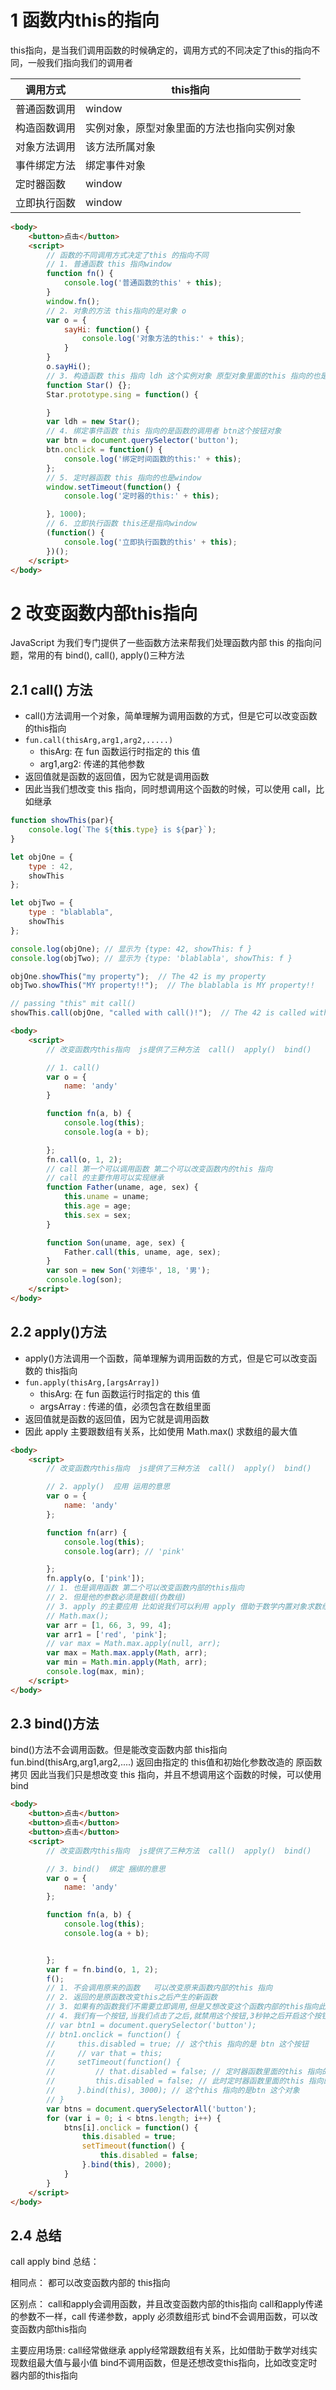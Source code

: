
# 1 函数内this的指向

this指向，是当我们调用函数的时候确定的，调用方式的不同决定了this的指向不同，一般我们指向我们的调用者

|调用方式|	this指向|
|---|---|
|普通函数调用	|window|
|构造函数调用	|实例对象，原型对象里面的方法也指向实例对象|
|对象方法调用	|该方法所属对象|
|事件绑定方法	|绑定事件对象|
|定时器函数	|window|
|立即执行函数	|window|


```html
<body>
    <button>点击</button>
    <script>
        // 函数的不同调用方式决定了this 的指向不同
        // 1. 普通函数 this 指向window
        function fn() {
            console.log('普通函数的this' + this);
        }
        window.fn();
        // 2. 对象的方法 this指向的是对象 o
        var o = {
            sayHi: function() {
                console.log('对象方法的this:' + this);
            }
        }
        o.sayHi();
        // 3. 构造函数 this 指向 ldh 这个实例对象 原型对象里面的this 指向的也是 ldh这个实例对象
        function Star() {};
        Star.prototype.sing = function() {

        }
        var ldh = new Star();
        // 4. 绑定事件函数 this 指向的是函数的调用者 btn这个按钮对象
        var btn = document.querySelector('button');
        btn.onclick = function() {
            console.log('绑定时间函数的this:' + this);
        };
        // 5. 定时器函数 this 指向的也是window
        window.setTimeout(function() {
            console.log('定时器的this:' + this);

        }, 1000);
        // 6. 立即执行函数 this还是指向window
        (function() {
            console.log('立即执行函数的this' + this);
        })();
    </script>
</body>
```


# 2 改变函数内部this指向

JavaScript 为我们专门提供了一些函数方法来帮我们处理函数内部 this 的指向问题，常用的有 bind(), call(), apply()三种方法

## 2.1 call() 方法

- call()方法调用一个对象，简单理解为调用函数的方式，但是它可以改变函数的this指向
- `fun.call(thisArg,arg1,arg2,.....)`
    - thisArg: 在 fun 函数运行时指定的 this 值
    - arg1,arg2: 传递的其他参数
- 返回值就是函数的返回值，因为它就是调用函数
- 因此当我们想改变 this 指向，同时想调用这个函数的时候，可以使用 call，比如继承


```js
function showThis(par){
    console.log(`The ${this.type} is ${par}`);
}

let objOne = {
    type : 42,
    showThis
};

let objTwo = {
    type : "blablabla",
    showThis
};

console.log(objOne); // 显示为 {type: 42, showThis: f }
console.log(objTwo); // 显示为 {type: 'blablabla', showThis: f }

objOne.showThis("my property");  // The 42 is my property
objTwo.showThis("MY property!!");  // The blablabla is MY property!!

// passing "this" mit call()
showThis.call(objOne, "called with call()!");  // The 42 is called with call()!

```

```html
<body>
    <script>
        // 改变函数内this指向  js提供了三种方法  call()  apply()  bind()

        // 1. call()
        var o = {
            name: 'andy'
        }

        function fn(a, b) {
            console.log(this);
            console.log(a + b);

        };
        fn.call(o, 1, 2);
        // call 第一个可以调用函数 第二个可以改变函数内的this 指向
        // call 的主要作用可以实现继承
        function Father(uname, age, sex) {
            this.uname = uname;
            this.age = age;
            this.sex = sex;
        }

        function Son(uname, age, sex) {
            Father.call(this, uname, age, sex);
        }
        var son = new Son('刘德华', 18, '男');
        console.log(son);
    </script>
</body>
```


## 2.2 apply()方法

- apply()方法调用一个函数，简单理解为调用函数的方式，但是它可以改变函数的 this指向
- `fun.apply(thisArg,[argsArray])`
    - thisArg: 在 fun 函数运行时指定的 this 值
    - argsArray : 传递的值，必须包含在数组里面
- 返回值就是函数的返回值，因为它就是调用函数
- 因此 apply 主要跟数组有关系，比如使用 Math.max() 求数组的最大值

```html
<body>
    <script>
        // 改变函数内this指向  js提供了三种方法  call()  apply()  bind()

        // 2. apply()  应用 运用的意思
        var o = {
            name: 'andy'
        };

        function fn(arr) {
            console.log(this);
            console.log(arr); // 'pink'

        };
        fn.apply(o, ['pink']);
        // 1. 也是调用函数 第二个可以改变函数内部的this指向
        // 2. 但是他的参数必须是数组(伪数组)
        // 3. apply 的主要应用 比如说我们可以利用 apply 借助于数学内置对象求数组最大值 
        // Math.max();
        var arr = [1, 66, 3, 99, 4];
        var arr1 = ['red', 'pink'];
        // var max = Math.max.apply(null, arr);
        var max = Math.max.apply(Math, arr);
        var min = Math.min.apply(Math, arr);
        console.log(max, min);
    </script>
</body>

```


## 2.3 bind()方法

bind()方法不会调用函数。但是能改变函数内部 this指向
fun.bind(thisArg,arg1,arg2,....)
返回由指定的 this值和初始化参数改造的 原函数拷贝
因此当我们只是想改变 this 指向，并且不想调用这个函数的时候，可以使用bind

```html
<body>
    <button>点击</button>
    <button>点击</button>
    <button>点击</button>
    <script>
        // 改变函数内this指向  js提供了三种方法  call()  apply()  bind()

        // 3. bind()  绑定 捆绑的意思
        var o = {
            name: 'andy'
        };

        function fn(a, b) {
            console.log(this);
            console.log(a + b);


        };
        var f = fn.bind(o, 1, 2);
        f();
        // 1. 不会调用原来的函数   可以改变原来函数内部的this 指向
        // 2. 返回的是原函数改变this之后产生的新函数
        // 3. 如果有的函数我们不需要立即调用,但是又想改变这个函数内部的this指向此时用bind
        // 4. 我们有一个按钮,当我们点击了之后,就禁用这个按钮,3秒钟之后开启这个按钮
        // var btn1 = document.querySelector('button');
        // btn1.onclick = function() {
        //     this.disabled = true; // 这个this 指向的是 btn 这个按钮
        //     // var that = this;
        //     setTimeout(function() {
        //         // that.disabled = false; // 定时器函数里面的this 指向的是window
        //         this.disabled = false; // 此时定时器函数里面的this 指向的是btn
        //     }.bind(this), 3000); // 这个this 指向的是btn 这个对象
        // }
        var btns = document.querySelectorAll('button');
        for (var i = 0; i < btns.length; i++) {
            btns[i].onclick = function() {
                this.disabled = true;
                setTimeout(function() {
                    this.disabled = false;
                }.bind(this), 2000);
            }
        }
    </script>
</body>

```


## 2.4 总结
call apply bind 总结：

相同点：
都可以改变函数内部的 this指向

区别点：
call和apply会调用函数，并且改变函数内部的this指向
call和apply传递的参数不一样，call 传递参数，apply 必须数组形式
bind不会调用函数，可以改变函数内部this指向


主要应用场景: 
call经常做继承
apply经常跟数组有关系，比如借助于数学对线实现数组最大值与最小值
bind不调用函数，但是还想改变this指向，比如改变定时器内部的this指向
